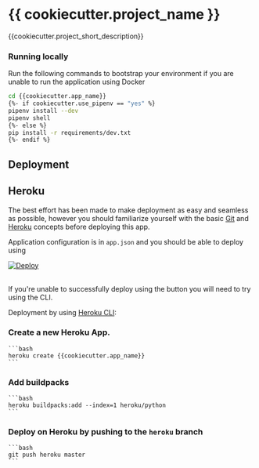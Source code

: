 # {{ cookiecutter.project_name }}

{{cookiecutter.project_short_description}}

### Running locally

Run the following commands to bootstrap your environment if you are unable to run the application using Docker

```bash
cd {{cookiecutter.app_name}}
{%- if cookiecutter.use_pipenv == "yes" %}
pipenv install --dev
pipenv shell
{%- else %}
pip install -r requirements/dev.txt
{%- endif %}

```

## Deployment


## Heroku

The best effort has been made to make deployment as easy and seamless as possible, however you should 
 familiarize yourself with the basic [Git](https://git-scm.com/) and [Heroku](https://heroku.com/) concepts before
  deploying this app. 

Application configuration is in `app.json` and you should be able to deploy using

<a href="https://heroku.com/deploy" style="display: block"><img src="https://www.herokucdn.com/deploy/button.svg" title="Deploy" alt="Deploy"></a>
    <br>

If you're unable to successfully deploy using the button you will need to try using the CLI.

Deployment by using [Heroku CLI](https://devcenter.heroku.com/articles/heroku-cli):

### Create a new Heroku App.

    ```bash
    heroku create {{cookiecutter.app_name}}
    ```

### Add buildpacks

    ```bash
    heroku buildpacks:add --index=1 heroku/python
    ```

### Deploy on Heroku by pushing to the `heroku` branch

    ```bash
    git push heroku master
    ```
